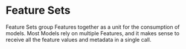 # Feature Sets

Feature Sets group Features together as a unit for the consumption of models.
Most Models rely on multiple Features, and it makes sense to receive all the feature values and metadata in a single
call.
